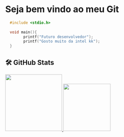 # Seja bem vindo ao meu Git
```C
  #include <stdio.h>
  
  void main(){
        printf("Futuro desenvolvedor");
        printf("Gosto muito da intel kk");
  }
```
## 🛠️ GitHub Stats
<div>
  <a href="https://github.com/Jonathanintel">
  <img height="180em" src="https://github-readme-stats-eight-theta.vercel.app/api?username=Jonathanintel&show_icons=true&theme=tokyonight&include_all_commits=true&count_private=true"/>
    <img height="150em" src="https://github-readme-stats.vercel.app/api/top-langs/?username=Jonathanintel&layout=compact"/>
<div>
